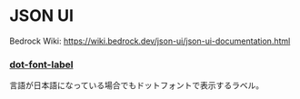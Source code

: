 # JSON UI
Bedrock Wiki: https://wiki.bedrock.dev/json-ui/json-ui-documentation.html

### [dot-font-label](./dot-font-label.md)
言語が日本語になっている場合でもドットフォントで表示するラベル。